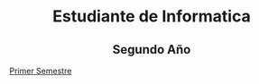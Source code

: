 <h1 align="center"> Estudiante de Informatica </h1>
<h2 align="center"> Segundo Año </h2>
<a href="https://github.com/BautistaMarquez/SegundoPrimerSemestre">Primer Semestre</a>
